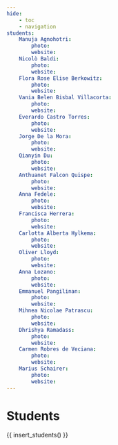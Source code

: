 ```yaml
---
hide:
    - toc
    - navigation
students:
    Manuja Agnohotri:
        photo:
        website:
    Nicolò Baldi:
        photo:
        website:
    Flora Rose Elise Berkowitz:
        photo:
        website:
    Vania Belen Bisbal Villacorta:
        photo:
        website:
    Everardo Castro Torres:
        photo:
        website:
    Jorge De la Mora:
        photo:
        website:
    Qianyin Du:
        photo:
        website:
    Anthuanet Falcon Quispe:
        photo:
        website:
    Anna Fedele:
        photo:
        website:
    Francisca Herrera:
        photo:
        website:
    Carlotta Alberta Hylkema:
        photo:
        website:
    Oliver Lloyd:
        photo:
        website:
    Anna Lozano:
        photo:
        website:
    Emmanuel Pangilinan:
        photo:
        website:
    Mihnea Nicolae Patrascu:
        photo:
        website:
    Dhrishya Ramadass:
        photo:
        website:
    Carmen Robres de Veciana:
        photo:
        website:
    Marius Schairer:
        photo:
        website:
---
```


# Students

{{ insert_students() }}
